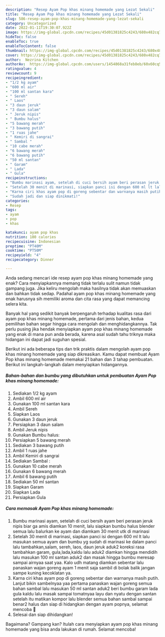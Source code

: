 ```yaml
---
description: "Resep Ayam Pop khas minang homemade yang Lezat Sekali"
title: "Resep Ayam Pop khas minang homemade yang Lezat Sekali"
slug: 586-resep-ayam-pop-khas-minang-homemade-yang-lezat-sekali
category: Uncategorized
date: 2022-01-11T19:30:07.922Z
image: https://img-global.cpcdn.com/recipes/45d01381825c4243/680x482cq70/ayam-pop-khas-minang-homemade-foto-resep-utama.jpg
hideToc: false
enableToc: true
enableTocContent: false
thumbnail: https://img-global.cpcdn.com/recipes/45d01381825c4243/680x482cq70/ayam-pop-khas-minang-homemade-foto-resep-utama.jpg
cover: https://img-global.cpcdn.com/recipes/45d01381825c4243/680x482cq70/ayam-pop-khas-minang-homemade-foto-resep-utama.jpg
author:  Nezrina Kitchen
authorAv:  https://img-global.cpcdn.com/users/1454868a31feb8eb/60x60cq50/avatar.jpg
ratingvalue: 4
reviewcount: 9
recipeingredient:
- "1/2 kg ayam"
- "600 ml air"
- "100 ml santan kara"
- " Sereh"
- " Laos"
- "3 daun jeruk"
- "3 daun salam"
- " Jeruk nipis"
- " Bumbu halus"
- "5 bawang merah"
- "3 bawang putih"
- "1 ruas jahe"
- " Kemiri di sangrai"
- " Sambal "
- "10 cabe merah"
- "6 bawang merah"
- "6 bawang putih"
- "50 ml santan"
- " Garam"
- " Lada"
- " Gula"
recipeinstructions:
- "Bumbu marinasi ayam, setelah di cuci bersih ayam beri perasan jeruk nipis biar ga amis diamkan 10 menit, lalu siapkan bumbu halus blender semua lalu balurkan ke ayam dan diamkam 30 menit utk di marinasi"
- "Setelah 30 menit di marinasi, siapkan panci isi dengan 600 ml lt lalu masukan semua ayam dan bumbu yg sudah di marinasi ke dalam panci lalu tambahkan,salam, sereh, laos, daun jeruk aduk2 koreksi rasa tambahkan garam, gula,lada,kaldu lalu aduk2 diamkan hingga mendidih lalu masukan 100 ml santan aduk2 dan masak hingga bumbu meresap sampai airnyaa saat yaa. Kalo udh matang diamkan sebentar lalu panaskan wajan goreng ayam 1 menit saja sambil di bolak balik jangan sampe kuning kecoklatan ya."
- "Karna ciri khas ayam pop di goreng sebentar dan warnanya masih putih. Lanjut bikin sambelnyaa yaa pertama panaskan wajan goreng semua bahan sambal lalu masukan 50 ml santan aduk2 beri bumbu garam lada gula kaldu lalu masak sampai tomatnyaa layu dan nyatu dengan santan setelah itu matikan kompor lalu blender semua bahan sambal sampai benar2 halus dan siap di hidangkan dengan ayam popnya, selamat mencoba 🤗"
- "Sudah jadi dan siap dinikmati!"
categories:
- Resep
tags:
- ayam
- pop
- khas

katakunci: ayam pop khas 
nutrition: 180 calories
recipecuisine: Indonesian
preptime: "PT40M"
cooktime: "PT50M"
recipeyield: "4"
recipecategory: Dinner

---
```



Anda sedang mencari ide resep ayam pop khas minang homemade yang enak? Cara menyiapkannya memang tidak terlalu sulit namun tidak gampang juga. Jika keliru mengolah maka hasilnya tidak akan memuaskan dan bahkan tidak sedap. Padahal ayam pop khas minang homemade yang enak harusnya sih memiliki aroma dan cita rasa yang dapat memancing selera kita.




Banyak hal yang sedikit banyak berpengaruh terhadap kualitas rasa dari ayam pop khas minang homemade, pertama dari jenis bahan, kedua pemilihan bahan segar hingga cara mengolah dan menghidangkannya. Tak perlu pusing jika hendak menyiapkan ayam pop khas minang homemade yang enak di mana pun anda berada, karena asal sudah tahu triknya maka hidangan ini dapat jadi suguhan spesial.


Berikut ini ada beberapa tips dan trik praktis dalam mengolah ayam pop khas minang homemade yang siap dikreasikan. Kamu dapat membuat Ayam Pop khas minang homemade memakai 21 bahan dan 3 tahap pembuatan. Berikut ini langkah-langkah dalam menyiapkan hidangannya.

<!--inarticleads1-->

##### Bahan-bahan dan bumbu yang dibutuhkan untuk pembuatan Ayam Pop khas minang homemade:

1. Sediakan 1/2 kg ayam
1. Ambil 600 ml air
1. Gunakan 100 ml santan kara
1. Ambil  Sereh
1. Siapkan  Laos
1. Gunakan 3 daun jeruk
1. Persiapkan 3 daun salam
1. Ambil  Jeruk nipis
1. Gunakan  Bumbu halus:
1. Persiapkan 5 bawang merah
1. Sediakan 3 bawang putih
1. Ambil 1 ruas jahe
1. Ambil  Kemiri di sangrai
1. Sediakan  Sambal :
1. Gunakan 10 cabe merah
1. Gunakan 6 bawang merah
1. Ambil 6 bawang putih
1. Sediakan 50 ml santan
1. Siapkan  Garam
1. Siapkan  Lada
1. Persiapkan  Gula




<!--inarticleads2-->

##### Cara memasak Ayam Pop khas minang homemade:

1. Bumbu marinasi ayam, setelah di cuci bersih ayam beri perasan jeruk nipis biar ga amis diamkan 10 menit, lalu siapkan bumbu halus blender semua lalu balurkan ke ayam dan diamkam 30 menit utk di marinasi
1. Setelah 30 menit di marinasi, siapkan panci isi dengan 600 ml lt lalu masukan semua ayam dan bumbu yg sudah di marinasi ke dalam panci lalu tambahkan,salam, sereh, laos, daun jeruk aduk2 koreksi rasa tambahkan garam, gula,lada,kaldu lalu aduk2 diamkan hingga mendidih lalu masukan 100 ml santan aduk2 dan masak hingga bumbu meresap sampai airnyaa saat yaa. Kalo udh matang diamkan sebentar lalu panaskan wajan goreng ayam 1 menit saja sambil di bolak balik jangan sampe kuning kecoklatan ya.
1. Karna ciri khas ayam pop di goreng sebentar dan warnanya masih putih. Lanjut bikin sambelnyaa yaa pertama panaskan wajan goreng semua bahan sambal lalu masukan 50 ml santan aduk2 beri bumbu garam lada gula kaldu lalu masak sampai tomatnyaa layu dan nyatu dengan santan setelah itu matikan kompor lalu blender semua bahan sambal sampai benar2 halus dan siap di hidangkan dengan ayam popnya, selamat mencoba 🤗
1. Selesai dan siap dihidangkan!



Bagaimana? Gampang kan? Itulah cara menyiapkan ayam pop khas minang homemade yang bisa anda lakukan di rumah. Selamat mencoba!
